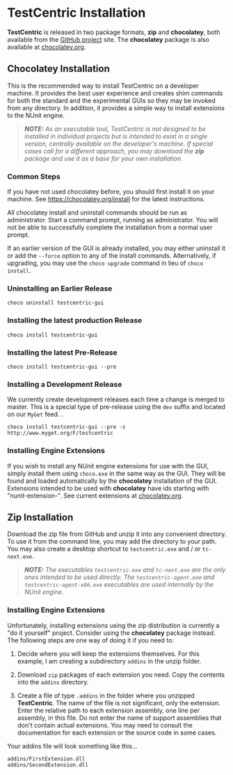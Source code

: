 # TestCentric Installation

**TestCentric** is released in two package formats, **zip** and **chocolatey**, both available from the [GitHub project](https://github.com/TestCentric/testcentric-gui/releases) site. The **chocolatey** package is also available at [chocolatey.org](https://chocolatey.org/packages/testcentric-gui).

## Chocolatey Installation

This is the recommended way to install TestCentric on a developer machine. It provides the best user experience and creates shim commands for both the standard and the experimental GUIs so they may be invoked from any directory. In addition, it provides a simple way to install extensions to the NUnit engine.

> _**NOTE:** As an executable tool, TestCentric is not designed to be installed in individual projects but is intended to exist in a single version, centrally available on the developer's machine. If special cases call for a different approach, you may download the **zip** package and use it as a base for your own installation._

### Common Steps

If you have not used chocolatey before, you should first install it on your machine. See https://chocolatey.org/install for the latest instructions.

All chocolatey install and uninstall commands should be run as administrator. Start a command prompt, running as administrator. You will not be able to successfully complete the installation from a normal user prompt.

If an earlier version of the GUI is already installed, you may either uninstall it or add the `--force` option to any of the install commands. Alternatively, if upgrading, you may use the `choco upgrade` command in lieu of `choco install`.

### Uninstalling an Earlier Release

```
choco uninstall testcentric-gui
```

### Installing the latest production Release

```
choco install testcentric-gui
```

### Installing the latest Pre-Release

```
choco install testcentric-gui --pre
```

### Installing a Development Release

We currently create development releases each time a change is merged to master. This is a special type of pre-release using the `dev` suffix and located on our `MyGet` feed.
.
```
choco install testcentric-gui --pre -s http://www.myget.org/F/testcentric
```

### Installing Engine Extensions

 If you wish to install any NUnit engine extensions for use with the GUI, simply install them using `choco.exe` in the same way as the GUI. They will be found and loaded automatically by the **chocolatey** installation of the GUI. Extensions intended to be used with **chocolatey** have ids starting with "nunit-extension-". See current extensions at [chocolatey.org](https://chocolatey.org/packages?q=nunit-extension-).

## Zip Installation

Download the zip file from GitHub and unzip it into any convenient directory. To use it from the command line, you may add the directory to your path. You may also create a desktop shortcut to `testcentric.exe` and / or `tc-next.exe`.

> _**NOTE:** The executables `testcentric.exe` and `tc-next.exe` are the only ones intended to be used directly. The `testcentric-agent.exe` and `testcentric-agent-x86.exe` executables are used internally by the NUnit engine._

### Installing Engine Extensions

Unfortunately, installing extensions using the zip distribution is currently a "do it yourself" project. Consider using the **chocolatey** package instead. The following steps are one way of doing it if you need to:

1. Decide where you will keep the extensions themselves. For this example, I am creating a subdirectory `addins` in the unzip folder.

2. Download `zip` packages of each extension you need. Copy the contents into the `addins` directory.

3. Create a file of type `.addins` in the folder where you unzipped **TestCentric**. The name of the file is not significant, only the extension. Enter the relative path to each extension assembly, one line per assembly, in this file. Do not enter the name of support assemblies that don't contain actual extensions. You may need to consult the documentation for each extension or the source code in some cases.

Your addins file will look something like this...

```
addins/FirstExtension.dll
addins/SecondExtension.dll
```


